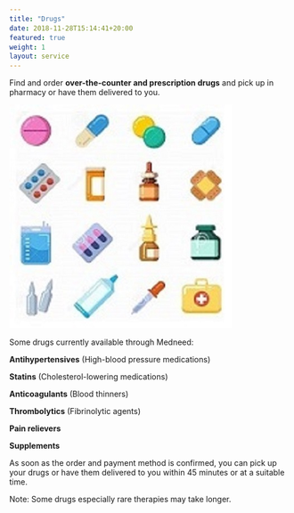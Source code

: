 ```yaml
---
title: "Drugs"
date: 2018-11-28T15:14:41+20:00  
featured: true
weight: 1
layout: service
---
```


Find and order **over-the-counter and prescription drugs** and pick up in pharmacy or have them delivered to you.


![Pharm drugs](/images/illustrations/pharm-drugs.jpg)

Some drugs currently available through Medneed:

**Antihypertensives** (High-blood pressure medications)

**Statins** (Cholesterol-lowering medications)

**Anticoagulants** (Blood thinners)

**Thrombolytics** (Fibrinolytic agents)

**Pain relievers**

**Supplements**


As soon as the order and payment method is confirmed, you can pick up your drugs or have them delivered to you within 45 minutes or at a suitable time. 

Note: Some drugs especially rare therapies may take longer. 